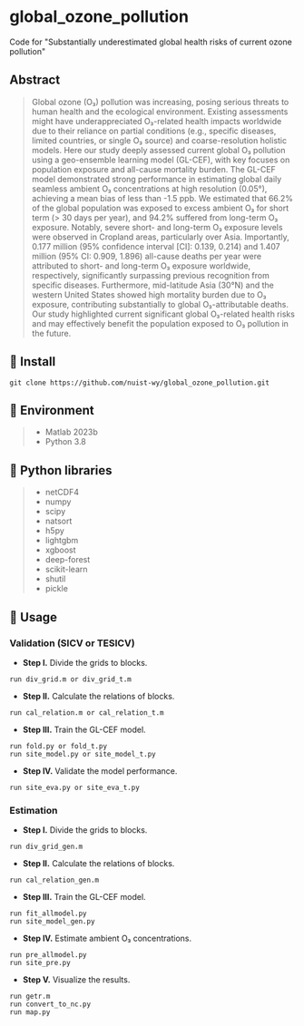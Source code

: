 # global_ozone_pollution
Code for "Substantially underestimated global health risks of current ozone pollution"

## Abstract
> Global ozone (O₃) pollution was increasing, posing serious threats to human health and the ecological environment. Existing assessments might have underappreciated O₃-related health impacts worldwide due to their reliance on partial conditions (e.g., specific diseases, limited countries, or single O₃ source) and coarse-resolution holistic models. Here our study deeply assessed current global O₃ pollution using a geo-ensemble learning model (GL-CEF), with key focuses on population exposure and all-cause mortality burden. The GL-CEF model demonstrated strong performance in estimating global daily seamless ambient O₃ concentrations at high resolution (0.05°), achieving a mean bias of less than -1.5 ppb. We estimated that 66.2% of the global population was exposed to excess ambient O₃ for short term (> 30 days per year), and 94.2% suffered from long-term O₃ exposure. Notably, severe short- and long-term O₃ exposure levels were observed in Cropland areas, particularly over Asia. Importantly, 0.177 million (95% confidence interval [CI]: 0.139, 0.214) and 1.407 million (95% CI: 0.909, 1.896) all-cause deaths per year were attributed to short- and long-term O₃ exposure worldwide, respectively, significantly surpassing previous recognition from specific diseases. Furthermore, mid-latitude Asia (30°N) and the western United States showed high mortality burden due to O₃ exposure, contributing substantially to global O₃-attributable deaths. Our study highlighted current significant global O₃-related health risks and may effectively benefit the population exposed to O₃ pollution in the future.

## 🧩 Install
```
git clone https://github.com/nuist-wy/global_ozone_pollution.git
```

## 🧩 Environment
 > * Matlab 2023b
 > * Python 3.8

## 🧩 Python libraries
 > * netCDF4 
 > * numpy
 > * scipy
 > * natsort
 > * h5py
 > * lightgbm
 > * xgboost
 > * deep-forest
 > * scikit-learn
 > * shutil
 > * pickle

 ## 🧩 Usage
 ### Validation (SICV or TESICV)
- **Step I.**  Divide the grids to blocks.
```
run div_grid.m or div_grid_t.m
```
- **Step II.**  Calculate the relations of blocks.
```
run cal_relation.m or cal_relation_t.m
```
- **Step III.**  Train the GL-CEF model.
```
run fold.py or fold_t.py
run site_model.py or site_model_t.py
```
- **Step IV.**  Validate the model performance.
```
run site_eva.py or site_eva_t.py
```

 ### Estimation
- **Step I.**  Divide the grids to blocks.
```
run div_grid_gen.m
```
- **Step II.**  Calculate the relations of blocks.
```
run cal_relation_gen.m
```
- **Step III.**  Train the GL-CEF model.
```
run fit_allmodel.py
run site_model_gen.py
```
- **Step IV.**  Estimate ambient O₃ concentrations.
```
run pre_allmodel.py
run site_pre.py
```
- **Step V.**  Visualize the results.
```
run getr.m 
run convert_to_nc.py 
run map.py
```
